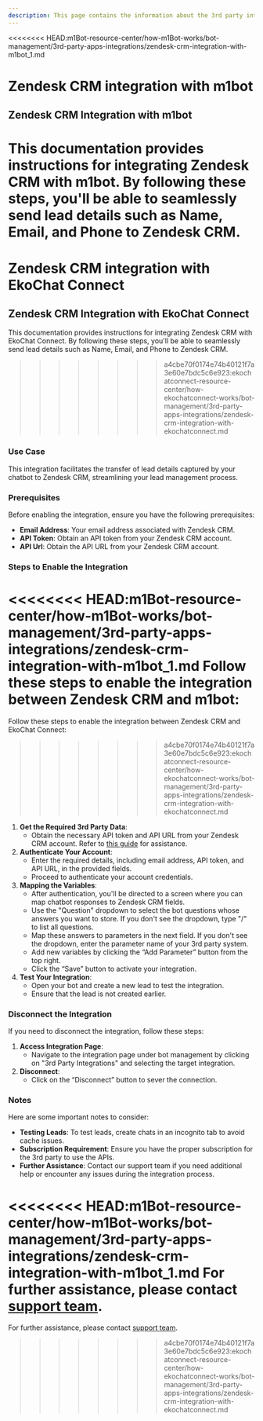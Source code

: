 ```yaml
---
description: This page contains the information about the 3rd party integrations.
---
```


<<<<<<<< HEAD:m1Bot-resource-center/how-m1Bot-works/bot-management/3rd-party-apps-integrations/zendesk-crm-integration-with-m1bot_1.md
# Zendesk CRM integration with m1bot

## Zendesk CRM Integration with m1bot

This documentation provides instructions for integrating Zendesk CRM with m1bot. By following these steps, you'll be able to seamlessly send lead details such as Name, Email, and Phone to Zendesk CRM.
========
# Zendesk CRM integration with EkoChat Connect

## Zendesk CRM Integration with EkoChat Connect

This documentation provides instructions for integrating Zendesk CRM with EkoChat Connect. By following these steps, you'll be able to seamlessly send lead details such as Name, Email, and Phone to Zendesk CRM.
>>>>>>>> a4cbe70f0174e74b40121f7a3e60e7bdc5c6e923:ekochatconnect-resource-center/how-ekochatconnect-works/bot-management/3rd-party-apps-integrations/zendesk-crm-integration-with-ekochatconnect.md

### Use Case

This integration facilitates the transfer of lead details captured by your chatbot to Zendesk CRM, streamlining your lead management process.

### Prerequisites

Before enabling the integration, ensure you have the following prerequisites:

* **Email Address**: Your email address associated with Zendesk CRM.
* **API Token**: Obtain an API token from your Zendesk CRM account.
* **API Url**: Obtain the API URL from your Zendesk CRM account.

### Steps to Enable the Integration

<<<<<<<< HEAD:m1Bot-resource-center/how-m1Bot-works/bot-management/3rd-party-apps-integrations/zendesk-crm-integration-with-m1bot_1.md
Follow these steps to enable the integration between Zendesk CRM and m1bot:
========
Follow these steps to enable the integration between Zendesk CRM and EkoChat Connect:
>>>>>>>> a4cbe70f0174e74b40121f7a3e60e7bdc5c6e923:ekochatconnect-resource-center/how-ekochatconnect-works/bot-management/3rd-party-apps-integrations/zendesk-crm-integration-with-ekochatconnect.md

1. **Get the Required 3rd Party Data**:
   * Obtain the necessary API token and API URL from your Zendesk CRM account. Refer to [this guide](https://support.zendesk.com/hc/en-us/articles/4408889192858-Managing-access-to-the-Zendesk-API) for assistance.
2. **Authenticate Your Account**:
   * Enter the required details, including email address, API token, and API URL, in the provided fields.
   * Proceed to authenticate your account credentials.
3. **Mapping the Variables**:
   * After authentication, you'll be directed to a screen where you can map chatbot responses to Zendesk CRM fields.
   * Use the "Question" dropdown to select the bot questions whose answers you want to store. If you don't see the dropdown, type "/" to list all questions.
   * Map these answers to parameters in the next field. If you don't see the dropdown, enter the parameter name of your 3rd party system.
   * Add new variables by clicking the “Add Parameter” button from the top right.
   * Click the “Save” button to activate your integration.
4. **Test Your Integration**:
   * Open your bot and create a new lead to test the integration.
   * Ensure that the lead is not created earlier.

### Disconnect the Integration

If you need to disconnect the integration, follow these steps:

1. **Access Integration Page**:
   * Navigate to the integration page under bot management by clicking on "3rd Party Integrations" and selecting the target integration.
2. **Disconnect**:
   * Click on the “Disconnect” button to sever the connection.

### Notes

Here are some important notes to consider:

* **Testing Leads**: To test leads, create chats in an incognito tab to avoid cache issues.
* **Subscription Requirement**: Ensure you have the proper subscription for the 3rd party to use the APIs.
* **Further Assistance**: Contact our support team if you need additional help or encounter any issues during the integration process.

<<<<<<<< HEAD:m1Bot-resource-center/how-m1Bot-works/bot-management/3rd-party-apps-integrations/zendesk-crm-integration-with-m1bot_1.md
For further assistance, please contact [support team](mailto:m1bot.support@mark1.ai).
========
For further assistance, please contact [support team](mailto:support@eko.chat).
>>>>>>>> a4cbe70f0174e74b40121f7a3e60e7bdc5c6e923:ekochatconnect-resource-center/how-ekochatconnect-works/bot-management/3rd-party-apps-integrations/zendesk-crm-integration-with-ekochatconnect.md
